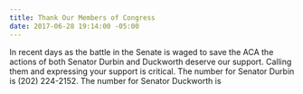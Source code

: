 ```yaml
---
title: Thank Our Members of Congress
date: 2017-06-28 19:14:00 -05:00
---
```


In recent days as the battle in the Senate is waged to save the ACA the actions of both Senator Durbin and Duckworth deserve our support.  Calling them and expressing your support is critical.  The number for Senator Durbin is (202) 224-2152.  The number for Senator Duckworth is
